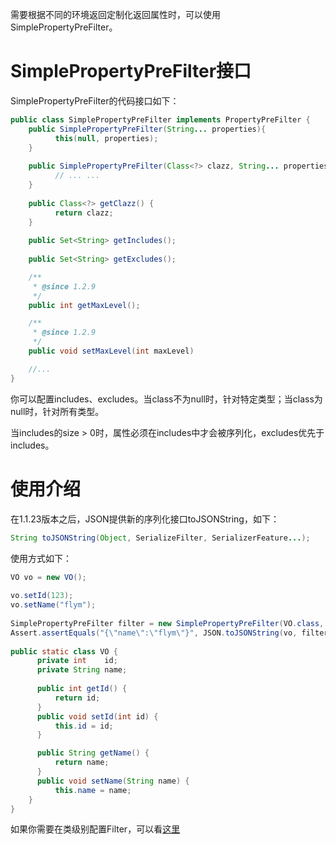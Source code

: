 需要根据不同的环境返回定制化返回属性时，可以使用SimplePropertyPreFilter。

# SimplePropertyPreFilter接口
SimplePropertyPreFilter的代码接口如下：
      
```java
public class SimplePropertyPreFilter implements PropertyPreFilter {      
    public SimplePropertyPreFilter(String... properties){
          this(null, properties);
    }
      
    public SimplePropertyPreFilter(Class<?> clazz, String... properties){
          // ... ...
    }
      
    public Class<?> getClazz() {
          return clazz;
    }
      
    public Set<String> getIncludes();
      
    public Set<String> getExcludes();

    /**
     * @since 1.2.9
     */
    public int getMaxLevel();

    /**
     * @since 1.2.9
     */
    public void setMaxLevel(int maxLevel)

    //...
}
```

你可以配置includes、excludes。当class不为null时，针对特定类型；当class为null时，针对所有类型。

当includes的size > 0时，属性必须在includes中才会被序列化，excludes优先于includes。

# 使用介绍
在1.1.23版本之后，JSON提供新的序列化接口toJSONString，如下：

```java      
String toJSONString(Object, SerializeFilter, SerializerFeature...);
```

使用方式如下：
```java
VO vo = new VO();
      
vo.setId(123);
vo.setName("flym");
      
SimplePropertyPreFilter filter = new SimplePropertyPreFilter(VO.class, "name");
Assert.assertEquals("{\"name\":\"flym\"}", JSON.toJSONString(vo, filter));
      
public static class VO {
      private int    id;
      private String name;
      
      public int getId() {
          return id;
      }
      public void setId(int id) {
          this.id = id;
      }

      public String getName() {
          return name;
      }
      public void setName(String name) {
          this.name = name;
    }
}
```

如果你需要在类级别配置Filter，可以看[这里](https://github.com/alibaba/fastjson/wiki/Class_Level_SerializeFilter)